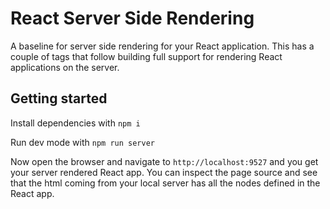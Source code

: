 # React Server Side Rendering
A baseline for server side rendering for your React application. This has a couple of tags that follow building full support for rendering React applications on the server.

## Getting started

Install dependencies with
```npm i```

Run dev mode with
```npm run server```

Now open the browser and navigate to `http://localhost:9527` and you get your server rendered React app. You can inspect the page source and see that the html coming from your local server has all the nodes defined in the React app.
